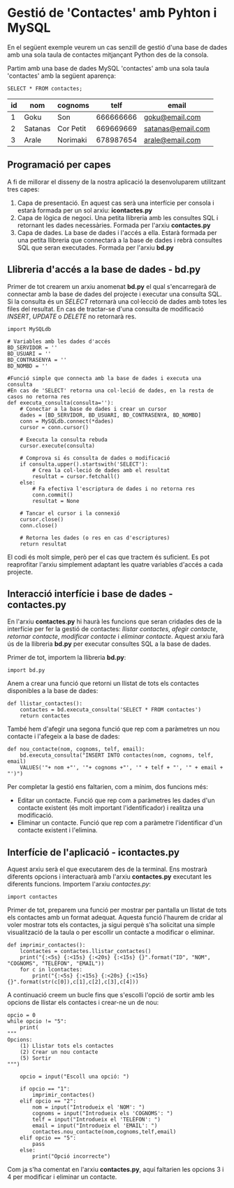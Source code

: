 # Gestió de 'Contactes' amb Pyhton i MySQL
En el següent exemple veurem un cas senzill de gestió d'una base de dades amb una sola taula de contactes mitjançant Python des de la consola.

Partim amb una base de dades MySQL 'contactes' amb una sola taula 'contactes' amb la següent aparença:

`SELECT * FROM contactes;`

|id|nom|cognoms|telf|email|
|--|---|-------|----|-----|
|1|Goku|Son|666666666|goku@email.com|
|2|Satanas|Cor Petit|669669669|satanas@email.com|
|3|Arale|Norimaki|678987654|arale@email.com|

## Programació per capes
A fi de millorar el disseny de la nostra aplicació la desenvoluparem utilitzant tres capes:
1. Capa de presentació. En aquest cas serà una interfície per consola i estarà formada per un sol arxiu: **icontactes.py**
2. Capa de lògica de negoci. Una petita llibreria amb les consultes SQL i retornant les dades necessàries. Formada per l'arxiu **contactes.py**
3. Capa de dades. La base de dades i l'accés a ella. Estarà formada per una petita llibreria que connectarà a la base de dades i rebrà consultes SQL que seran executades. Formada per l'arxiu **bd.py**

## Llibreria d'accés a la base de dades - bd.py
Primer de tot crearem un arxiu anomenat **bd.py** el qual s'encarregarà de connectar amb la base de dades del projecte i executar una consulta SQL. Si la consulta és un *SELECT* retornarà una col·lecció de dades amb totes les files del resultat. En cas de tractar-se d'una consulta de modificació *INSERT*, *UPDATE* o *DELETE* no retornarà res. 
```
import MySQLdb

# Variables amb les dades d'accés
BD_SERVIDOR = ''
BD_USUARI = ''
BD_CONTRASENYA = ''
BD_NOMBD = ''

#Funció simple que connecta amb la base de dades i executa una consulta
#En cas de 'SELECT' retorna una col·leció de dades, en la resta de casos no retorna res
def executa_consulta(consulta=''):
    # Conectar a la base de dades i crear un cursor
    dades = [BD_SERVIDOR, BD_USUARI, BD_CONTRASENYA, BD_NOMBD]
    conn = MySQLdb.connect(*dades)
    cursor = conn.cursor()

    # Executa la consulta rebuda
    cursor.execute(consulta)

    # Comprova si és consulta de dades o modificació
    if consulta.upper().startswith('SELECT'):
        # Crea la col·leció de dades amb el resultat
        resultat = cursor.fetchall()
    else:
        # Fa efectiva l'escriptura de dades i no retorna res
        conn.commit()
        resultat = None

    # Tancar el cursor i la connexió
    cursor.close()
    conn.close()

    # Retorna les dades (o res en cas d'escriptures)
    return resultat
```
El codi és molt simple, però per el cas que tractem és suficient. Es pot reaprofitar l'arxiu simplement adaptant les quatre variables d'accés a cada projecte.

## Interacció interfície i base de dades - contactes.py
En l'arxiu **contactes.py** hi haurà les funcions que seran cridades des de la interfície per fer la gestió de contactes: *llistar contactes*, *afegir contacte*, *retornar contacte*, *modificar contacte* i *eliminar contacte*. Aquest arxiu farà ús de la llibreria **bd.py** per executar consultes SQL a la base de dades.

Primer de tot, importem la llibreria **bd.py**:

`import bd.py`

Anem a crear una funció que retorni un llistat de tots els contactes disponibles a la base de dades:
```
def llistar_contactes():
    contactes = bd.executa_consulta('SELECT * FROM contactes')
    return contactes
```
També hem d'afegir una segona funció que rep com a paràmetres un nou contacte i l'afegeix a la base de dades:
```
def nou_contacte(nom, cognoms, telf, email):
    bd.executa_consulta("INSERT INTO contactes(nom, cognoms, telf, email) 
    VALUES('"+ nom +"', '"+ cognoms +"', '" + telf + "', '" + email + "')")
```
Per completar la gestió ens faltarien, com a mínim, dos funcions més:
* Editar un contacte. Funció que rep com a paràmetres les dades d'un contacte existent (és molt important l'identificador) i realitza una modificació.
* Eliminar un contacte. Funció que rep com a paràmetre l'identificar d'un contacte existent i l'elimina.

## Interfície de l'aplicació - icontactes.py
Aquest arxiu serà el que executarem des de la terminal. Ens mostrarà diferents opcions i interactuarà amb l'arxiu **contactes.py** executant les diferents funcions.
Importem l'arxiu *contactes.py*:

`import contactes`

Primer de tot, preparem una funció per mostrar per pantalla un llistat de tots els contactes amb un format adequat. Aquesta funció l'haurem de cridar al voler mostrar tots els contactes, ja sigui perquè s'ha solicitat una simple visualització de la taula o per escollir un contacte a modificar o eliminar.
```
def imprimir_contactes():
    lcontactes = contactes.llistar_contactes()
    print("{:<5s} {:<15s} {:<20s} {:<15s} {}".format("ID", "NOM", "COGNOMS", "TELÈFON", "EMAIL"))
    for c in lcontactes:
        print("{:<5s} {:<15s} {:<20s} {:<15s} {}".format(str(c[0]),c[1],c[2],c[3],c[4]))

```
A continuació creem un bucle fins que s'escolli l'opció de sortir amb les opcions de llistar els contactes i crear-ne un de nou:
```
opcio = 0
while opcio != "5":
    print(
"""
Opcions:
    (1) Llistar tots els contactes
    (2) Crear un nou contacte
    (5) Sortir
""")

    opcio = input("Escoll una opció: ")

    if opcio == "1":
        imprimir_contactes()
    elif opcio == "2":
        nom = input("Introdueix el 'NOM': ")
        cognoms = input("Introdueix els 'COGNOMS': ")
        telf = input("Introdueix el 'TELÈFON': ")
        email = input("Introdueix el 'EMAIL': ")
        contactes.nou_contacte(nom,cognoms,telf,email)
    elif opcio == "5":
        pass
    else:
        print("Opció incorrecte")

```
Com ja s'ha comentat en l'arxiu **contactes.py**, aquí faltarien les opcions 3 i 4 per modificar i eliminar un contacte.
